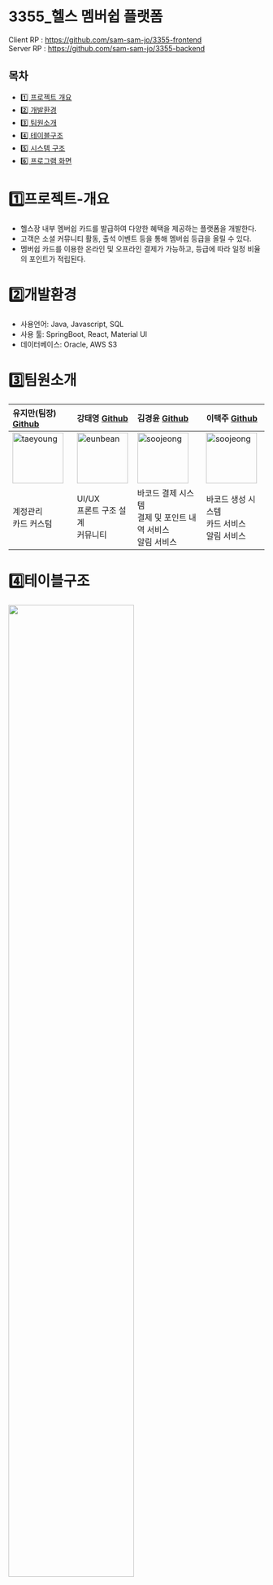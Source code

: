 # 3355_헬스 멤버쉽 플랫폼
Client RP : https://github.com/sam-sam-jo/3355-frontend <br/>
Server RP : https://github.com/sam-sam-jo/3355-backend <br />

## 목차
- [1️⃣ 프로젝트 개요](#1️⃣프로젝트-개요)
- [2️⃣ 개발환경](#2️⃣개발환경)
- [3️⃣ 팀원소개](#3️⃣팀원소개)
- [4️⃣ 테이블구조](#4️⃣테이블구조)
- [5️⃣ 시스템 구조](#5️⃣시스템구조)
- [6️⃣ 프로그램 화면](#6️⃣프로그램화면)

# 1️⃣프로젝트-개요
- 헬스장 내부 멤버쉽 카드를 발급하여 다양한 혜택을 제공하는 플랫폼을 개발한다.
- 고객은 소셜 커뮤니티 활동, 출석 이벤트 등을 통해 멤버쉽 등급을 올릴 수 있다.
- 멤버쉽 카드를 이용한 온라인 및 오프라인 결제가 가능하고, 등급에 따라 일정 비율의 포인트가 적립된다.

# 2️⃣개발환경
- 사용언어: Java, Javascript, SQL
- 사용 툴: SpringBoot, React, Material UI
- 데이터베이스: Oracle, AWS S3 

# 3️⃣팀원소개

| 유지만(팀장) [Github](https://github.com/jiman-you) | 강태영 [Github](https://github.com/teon98) | 김경윤 [Github](https://github.com/KKangBro) | 이택주 [Github](https://github.com/Taek-ha) |
| :--- | :--- | :--- | :--- | 
|<img width="100" alt="taeyoung" src="https://avatars.githubusercontent.com/u/80306786"> | <img width="100" alt="eunbean" src="https://avatars.githubusercontent.com/u/49816869">| <img width="100" alt="soojeong" src="https://avatars.githubusercontent.com/u/19795060"> | <img width="100" alt="soojeong" src="https://avatars.githubusercontent.com/u/109137596"> |
| 계정관리 <br> 카드 커스텀 | UI/UX <br> 프론트 구조 설계 <br> 커뮤니티 | 바코드 결제 시스템 <br> 결제 및 포인트 내역 서비스 <br> 알림 서비스 | 바코드 생성 시스템 <br> 카드 서비스 <br> 알림 서비스

# 4️⃣테이블구조
<img src="https://github.com/sam-sam-jo/.github/assets/49816869/feff3c64-10c1-410b-aa4b-9d51e0d87cc1" width="70%" />

# 5️⃣시스템구조
<img src="https://github.com/sam-sam-jo/.github/assets/49816869/0259952b-404b-4420-bca5-5f164696d2af" width="70%" />

# 6️⃣프로그램화면
### 1) 로그인, 충전 알림 화면


### 2) 회원가입 화면


### 3) 결제


### 4) 충전, 카드 내역


### 5) 결제, 알림 전체 읽기


### 6) 포인트 결제, 카드내역 필터링


### 7) 커뮤니티 기능


### 8) 마이페이지, 출석체크 포인트


### 9) 마이페이지, 출석체크, 포인트 내역, 알림 전체 읽기


### 10) 카드커스텀 카드 뒤집기 기능


### 11) 비밀번호 찾기 기능
<img src="https://github.com/sam-sam-jo/.github/assets/49816869/f8890251-5560-4318-9311-f58e0ce5b170" width="70%"/>


